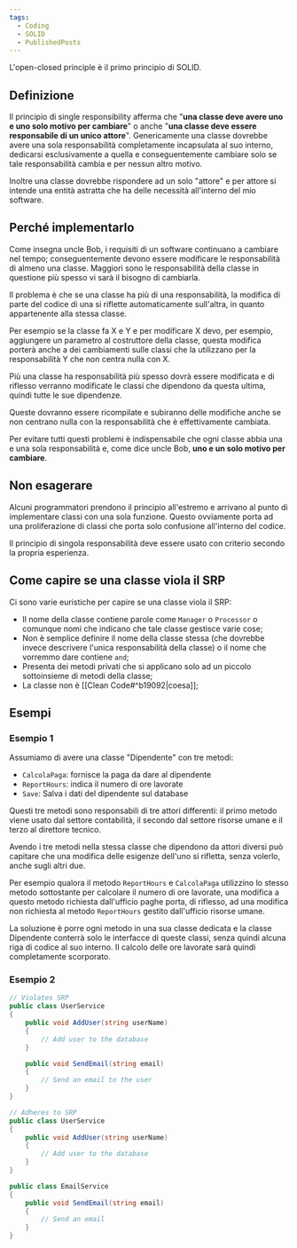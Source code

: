 ```yaml
---
tags:
  - Coding
  - SOLID
  - PublishedPosts
---
```


L'open-closed principle è il primo principio di SOLID.

## Definizione

Il principio di single responsibility afferma che "**una classe deve avere uno e uno solo motivo per cambiare**" o anche "**una classe deve essere responsabile di un unico attore**". Genericamente una classe dovrebbe avere una sola responsabilità completamente incapsulata al suo interno, dedicarsi esclusivamente a quella e conseguentemente cambiare solo se tale responsabilità cambia e per nessun altro motivo.

Inoltre una classe dovrebbe rispondere ad un solo "attore" e per attore si intende una entità astratta che ha delle necessità all'interno del mio software.

## Perché implementarlo

Come insegna uncle Bob, i requisiti di un software continuano a cambiare nel tempo; conseguentemente devono essere modificare le responsabilità di almeno una classe. Maggiori sono le responsabilità della classe in questione più spesso vi sarà il bisogno di cambiarla.

Il problema è che se una classe ha più di una responsabilità, la modifica di parte del codice di una si riflette automaticamente sull'altra, in quanto appartenente alla stessa classe.

Per esempio se la classe fa X e Y e per modificare X devo, per esempio, aggiungere un parametro al costruttore della classe, questa modifica porterà anche a dei cambiamenti sulle classi che la utilizzano per la responsabilità Y che non centra nulla con X.

Più una classe ha responsabilità più spesso dovrà essere modificata e di riflesso verranno modificate le classi che dipendono da questa ultima, quindi tutte le sue dipendenze.

Queste dovranno essere ricompilate e subiranno delle modifiche anche se non centrano nulla con la responsabilità che è effettivamente cambiata.

Per evitare tutti questi problemi è indispensabile che ogni classe abbia una e una sola responsabilità e, come dice uncle Bob, **uno e un solo motivo per cambiare**.

## Non esagerare

Alcuni programmatori prendono il principio all'estremo e arrivano al punto di implementare classi con una sola funzione. Questo ovviamente porta ad una proliferazione di classi che porta solo confusione all'interno del codice.

Il principio di singola responsabilità deve essere usato con criterio secondo la propria esperienza.


## Come capire se una classe viola il SRP
Ci sono varie euristiche per capire se una classe viola il SRP:
* Il nome della classe contiene parole come `Manager` o `Processor` o comunque nomi che indicano che tale classe gestisce varie cose;
* Non è semplice definire il nome della classe stessa (che dovrebbe invece descrivere l'unica responsabilità della classe) o il nome che vorremmo dare contiene `and`;
* Presenta dei metodi privati che si applicano solo ad un piccolo sottoinsieme di metodi della classe;
* La classe non è [[Clean Code#^b19092|coesa]];

## Esempi

### Esempio 1

Assumiamo di avere una classe "Dipendente" con tre metodi:

- `CalcolaPaga`: fornisce la paga da dare al dipendente
- `ReportHours`: indica il numero di ore lavorate
- `Save`: Salva i dati del dipendente sul database

Questi tre metodi sono responsabili di tre attori differenti: il primo metodo viene usato dal settore contabilità, il secondo dal settore risorse umane e il terzo al direttore tecnico.

Avendo i tre metodi nella stessa classe che dipendono da attori diversi può capitare che una modifica delle esigenze dell'uno si rifletta, senza volerlo, anche sugli altri due.

Per esempio qualora il metodo `ReportHours` e `CalcolaPaga` utilizzino lo stesso metodo sottostante per calcolare il numero di ore lavorate, una modifica a questo metodo richiesta dall'ufficio paghe porta, di riflesso, ad una modifica non richiesta al metodo `ReportHours` gestito dall'ufficio risorse umane.

La soluzione è porre ogni metodo in una sua classe dedicata e la classe Dipendente conterrà solo le interfacce di queste classi, senza quindi alcuna riga di codice al suo interno. Il calcolo delle ore lavorate sarà quindi completamente scorporato.

### Esempio 2

```csharp
// Violates SRP
public class UserService
{
    public void AddUser(string userName)
    {
        // Add user to the database
    }

    public void SendEmail(string email)
    {
        // Send an email to the user
    }
}

// Adheres to SRP
public class UserService
{
    public void AddUser(string userName)
    {
        // Add user to the database
    }
}

public class EmailService
{
    public void SendEmail(string email)
    {
        // Send an email
    }
}
```
